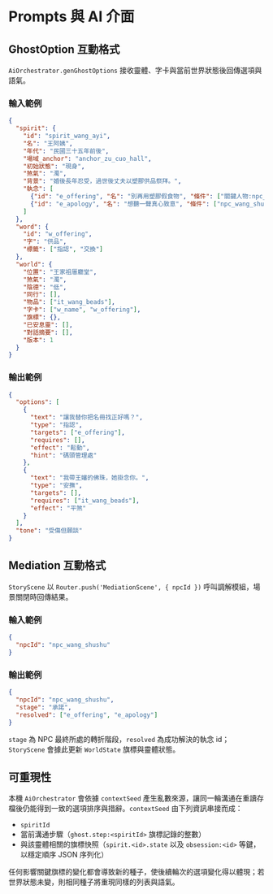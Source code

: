 # Prompts 與 AI 介面

## GhostOption 互動格式
`AiOrchestrator.genGhostOptions` 接收靈體、字卡與當前世界狀態後回傳選項與語氣。

### 輸入範例
```json
{
  "spirit": {
    "id": "spirit_wang_ayi",
    "名": "王阿姨",
    "年代": "民國三十五年前後",
    "場域_anchor": "anchor_zu_cuo_hall",
    "初始狀態": "現身",
    "煞氣": "濁",
    "背景": "婚後長年忍受，過世後丈夫以塑膠供品祭拜。",
    "執念": [
      {"id": "e_offering", "名": "別再用塑膠假食物", "條件": ["關鍵人物:npc_wang_shushu承諾真供品"], "狀態": "未解"},
      {"id": "e_apology", "名": "想聽一聲真心致意", "條件": ["npc_wang_shushu說出道歉並行動"], "狀態": "未解"}
    ]
  },
  "word": {
    "id": "w_offering",
    "字": "供品",
    "標籤": ["指認", "交換"]
  },
  "world": {
    "位置": "王家祖厝廳堂",
    "煞氣": "濁",
    "陰德": "低",
    "同行": [],
    "物品": ["it_wang_beads"],
    "字卡": ["w_name", "w_offering"],
    "旗標": {},
    "已安息靈": [],
    "對話摘要": [],
    "版本": 1
  }
}
```

### 輸出範例
```json
{
  "options": [
    {
      "text": "讓我替你把名冊找正好嗎？",
      "type": "指認",
      "targets": ["e_offering"],
      "requires": [],
      "effect": "鬆動",
      "hint": "碼頭管理處"
    },
    {
      "text": "我帶王嬸的佛珠，她掛念你。",
      "type": "安撫",
      "targets": [],
      "requires": ["it_wang_beads"],
      "effect": "平煞"
    }
  ],
  "tone": "受傷但願談"
}
```

## Mediation 互動格式
`StoryScene` 以 `Router.push('MediationScene', { npcId })` 呼叫調解模組，場景關閉時回傳結果。

### 輸入範例
```json
{
  "npcId": "npc_wang_shushu"
}
```

### 輸出範例
```json
{
  "npcId": "npc_wang_shushu",
  "stage": "承諾",
  "resolved": ["e_offering", "e_apology"]
}
```

`stage` 為 NPC 最終所處的轉折階段，`resolved` 為成功解決的執念 id；`StoryScene` 會據此更新 `WorldState` 旗標與靈體狀態。

## 可重現性
本機 `AiOrchestrator` 會依據 `contextSeed` 產生亂數來源，讓同一輪溝通在重讀存檔後仍能得到一致的選項排序與措辭。`contextSeed` 由下列資訊串接而成：

- `spiritId`
- 當前溝通步驟（`ghost.step:<spiritId>` 旗標記錄的整數）
- 與該靈體相關的旗標快照（`spirit.<id>.state` 以及 `obsession:<id>` 等鍵，以穩定順序 JSON 序列化）

任何影響關鍵旗標的變化都會導致新的種子，使後續輪次的選項變化得以體現；若世界狀態未變，則相同種子將重現同樣的列表與語氣。
